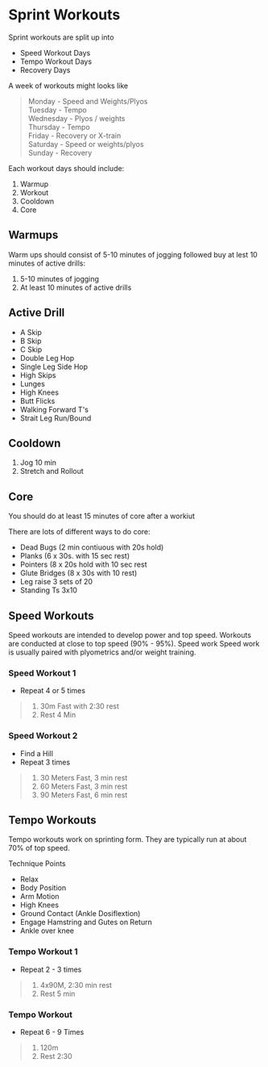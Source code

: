 # Sprint Workouts
Sprint workouts are split up into  

* Speed Workout Days
* Tempo Workout Days
* Recovery Days

A week of workouts might looks like

> Monday - Speed and Weights/Plyos  
> Tuesday - Tempo  
> Wednesday - Plyos / weights  
> Thursday - Tempo  
> Friday - Recovery or X-train  
> Saturday - Speed or weights/plyos  
> Sunday - Recovery   

Each workout days should include:  

1. Warmup
2. Workout
3. Cooldown
4. Core

## Warmups
Warm ups should consist of 5-10 minutes of jogging followed buy at lest 10 minutes of active drills:
1. 5-10 minutes of jogging
2. At least 10 minutes of active drills

## Active Drill
* A Skip
* B Skip
* C Skip
* Double Leg Hop
* Single Leg Side Hop
* High Skips
* Lunges
* High Knees
* Butt Flicks
* Walking Forward T's
* Strait Leg Run/Bound 



## Cooldown

1. Jog 10 min
2. Stretch and Rollout

## Core

You should do at least 15 minutes of core after a workiut

There are lots of different ways to do core:
* Dead Bugs (2 min contiuous with 20s hold)
* Planks (6 x 30s. with 15 sec rest) 
* Pointers (8 x 20s hold with 10 sec rest
* Glute Bridges (8 x 30s with 10 rest)
* Leg raise 3 sets of 20
* Standing Ts 3x10

## Speed Workouts

Speed workouts are intended to develop power and top speed.  Workouts are conducted at close to top speed (90% - 95%).
Speed work Speed work is usually paired with plyometrics and/or weight training. 

### Speed Workout 1
* Repeat 4 or 5 times   
> 1. 30m Fast with 2:30 rest
> 2. Rest 4 Min

### Speed Workout 2  
* Find a Hill  
* Repeat 3 times  
> 1. 30 Meters Fast, 3 min rest
> 1. 60 Meters Fast, 3 min rest
> 1. 90 Meters Fast, 6 min rest

## Tempo Workouts
Tempo workouts work on sprinting form.  They are typically run at about 70% of top speed. 

Technique Points
* Relax
* Body Position
* Arm Motion
* High Knees
* Ground Contact (Ankle Dosiflextion)
* Engage Hamstring and Gutes on Return
* Ankle over knee

### Tempo Workout 1
* Repeat 2 - 3 times
> 1. 4x90M, 2:30 min rest 
> 1. Rest 5 min

### Tempo Workout 
* Repeat 6 - 9 Times
> 1. 120m
> 1. Rest 2:30




